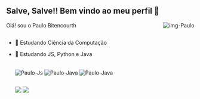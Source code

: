 ## Salve, Salve!! Bem vindo ao meu perfil 🚀
<div> 
  <img alt="img-Paulo" align="right" src="https://media.discordapp.net/attachments/485598503171784707/889595066606305310/icon-paulo-removebg-preview.png?width=155&height=192">
</div>
Olá! sou o Paulo Bitencourth 

##

- 🔭 Estudando Ciência da Computação
- 🌱 Estudando JS, Python e Java

  <div style="display: inline_block"><br>
    <img align="center" alt="Paulo-Js" src="https://img.shields.io/badge/JavaScript-323330?style=for-the-badge&logo=javascript&logoColor=F7DF1E">
    <img align="center" alt="Paulo-Java" src="https://icons8.com/icon/90519/spring-boot">
    <img align="center" alt="Paulo-Java" src="https://img.shields.io/badge/Java-ED8B00?style=for-the-badge&logo=java&logoColor=white">
  </div>
  
  ##
  
  <div>
     <a href = "mailto:paulobitencourt94@gmail.com"><img src="https://img.shields.io/badge/Gmail-D14836?style=for-the-badge&logo=gmail&logoColor=white" target="_blank"></a>
      <a href="https://www.linkedin.com/in/bittencourts/" target="_blank"><img src="https://img.shields.io/badge/-LinkedIn-%230077B5?style=for-the-badge&logo=linkedin&logoColor=white" target="_blank"></a> 
  </div>
